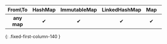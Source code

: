 |   From\To   | HashMap | ImmutableMap | LinkedHashMap | Map | MutableMap | PersistentMap |
|:-----------:|:-------:|:------------:|:-------------:|:---:|:----------:|:-------------:|
| **any map** |    ✔    |      ✔       |       ✔       |  ✔  |     ✔      |       ✔       |
{: .fixed-first-column-140 }